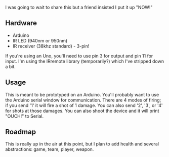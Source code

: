 I was going to wait to share this but a friend insisted I put it up "NOW!"

## Hardware

* Arduino
* IR LED (940nm or 950nm)
* IR receiver (38khz standard) - 3-pin!

If you're using an Uno, you'll need to use pin 3 for output and pin 11 for input. I'm using the IRremote library (temporarily?) which I've stripped down a bit.

## Usage

This is meant to be prototyped on an Arduino. You'll probably want to use the Arduino serial window for communication. There are 4 modes of firing; if you send '1' it will fire a shot of 1 damage. You can also send '2', '3', or '4' for shots at those damages. You can also shoot the device and it will print "OUCH!" to Serial.


## Roadmap

This is really up in the air at this point, but I plan to add health and several abstractions: game, team, player, weapon.
